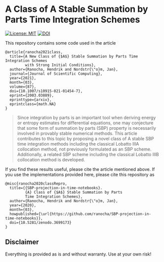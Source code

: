 # A Class of A Stable Summation by Parts Time Integration Schemes

[![License: MIT](https://img.shields.io/badge/License-MIT-success.svg)](https://opensource.org/licenses/MIT)
[![DOI](https://zenodo.org/badge/DOI/10.5281/zenodo.3699173.svg)](https://doi.org/10.5281/zenodo.3699173)

This repository contains some code used in the article
```
@article{ranocha2021class,
  title={A New Class of {$A$} Stable Summation by Parts Time Integration Schemes
         with Strong Initial Conditions},
  author={Ranocha, Hendrik and Nordstr{\"o}m, Jan},
  journal={Journal of Scientific Computing},
  year={2021},
  month={03},
  volume={87},
  doi={10.1007/s10915-021-01454-7},
  eprint={2003.03889},
  eprinttype={arxiv},
  eprintclass={math.NA}
}
```

> Since integration by parts is an important tool when deriving energy or entropy estimates for differential equations, one may conjecture that some form of summation by parts (SBP) property is necessarily involved in provably stable numerical methods. This article contributes to this topic by proposing a novel class of A stable SBP time integration methods including the classical Lobatto IIIA collocation method, not previously formulated as an SBP scheme. Additionally, a related SBP scheme including the classical Lobatto IIIB collocation method is developed.

If you find these results useful, please cite the article mentioned above. If you
use the implementations provided here, please cite this repository as
```
@misc{ranocha2020classRepro,
  title={{SBP-projection-in-time-notebooks}.
         {A} Class of {$A$} Stable Summation by Parts
         Time Integration Schemes},
  author={Ranocha, Hendrik and Nordstr{\"o}m, Jan},
  year={2020},
  month={03},
  howpublished={\url{https://github.com/ranocha/SBP-projection-in-time-notebooks}},
  doi={10.5281/zenodo.3699173}
}
```


## Disclaimer

Everything is provided as is and without warranty. Use at your own risk!
